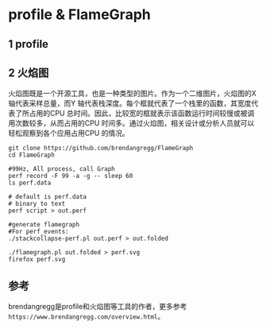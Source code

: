 # profile & FlameGraph

## 1 profile



## 2 火焰图

火焰图既是一个开源工具，也是一种类型的图片。作为一个二维图片，火焰图的X 轴代表采样总量，而Y 轴代表栈深度。每个框就代表了一个栈里的函数，其宽度代表了所占用的CPU 总时间。因此，比较宽的框就表示该函数运行时间较慢或被调用次数较多，从而占用的CPU 时间多。通过火焰图，相关设计或分析人员就可以轻松观察到各个应用占用CPU 的情况。

```shell
git clone https://github.com/brendangregg/FlameGraph
cd FlameGraph

#99Hz, All process, call Graph
perf record -F 99 -a -g -- sleep 60
ls perf.data

# default is perf.data
# binary to text
perf script > out.perf

#generate flamegraph
#For perf_events:
./stackcollapse-perf.pl out.perf > out.folded

./flamegraph.pl out.folded > perf.svg
firefox perf.svg
```


## 参考

brendangregg是profile和火焰图等工具的作者，更多参考`https://www.brendangregg.com/overview.html`。
